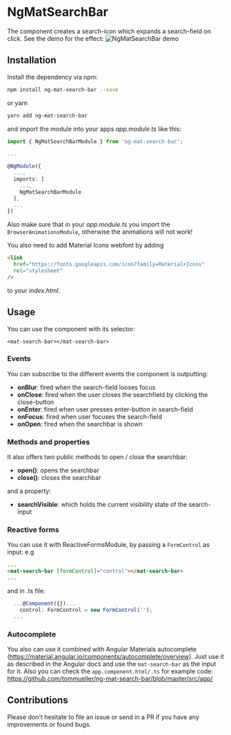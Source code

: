 # NgMatSearchBar

The component creates a search-icon which expands a search-field on click. See the demo for the effect:
![NgMatSearchBar demo](https://raw.githubusercontent.com/tommueller/ng-mat-search-bar/master/docs/demo.gif)

## Installation

Install the dependency via npm:

```bash
npm install ng-mat-search-bar --save
```

or yarn

```bash
yarn add ng-mat-search-bar
```

and import the module into your apps _app.module.ts_ like this:

```typescript
import { NgMatSearchBarModule } from 'ng-mat-search-bar';

...

@NgModule({
  ...,
  imports: [
    ...,
    NgMatSearchBarModule
  ],
  ...
})
```

Also make sure that in your _app.module.ts_ you import the `BrowserAnimationsModule`, otherwise the animations will not work!

You also need to add Material Icons webfont by adding

```html
<link
  href="https://fonts.googleapis.com/icon?family=Material+Icons"
  rel="stylesheet"
/>
```

to your _index.html_.

## Usage

You can use the component with its selector:

```angular
<mat-search-bar></mat-search-bar>
```

### Events

You can subscribe to the different events the component is outputting:

- **onBlur**: fired when the search-field looses focus
- **onClose**: fired when the user closes the searchfield by clicking the close-button
- **onEnter**: fired when user presses enter-button in search-field
- **onFocus**: fired when user focuses the search-field
- **onOpen**: fired when the searchbar is shown

### Methods and properties

It also offers two public methods to open / close the searchbar:

- **open()**: opens the searchbar
- **close()**: closes the searchbar

and a property:

- **searchVisible**: which holds the current visibility state of the search-input

### Reactive forms

You can use it with ReactiveFormsModule, by passing a `FormControl` as input: e.g

```html
...
<mat-search-bar [formControl]="control"></mat-search-bar>
...
```

and in .ts file:

```typescript
  ...@Component({})...
    control: FormControl = new FormControl('');
  ...
```

### Autocomplete

You also can use it combined with Angular Materials autocomplete (https://material.angular.io/components/autocomplete/overview). Just use it as described in the Angular docs and use the `mat-search-bar` as the input for it.
Also you can check the `app.component.html/.ts` for example code: https://github.com/tommueller/ng-mat-search-bar/blob/master/src/app/

## Contributions

Please don't hesitate to file an issue or send in a PR if you have any improvements or found bugs.
